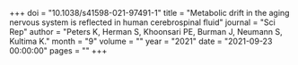 +++
doi = "10.1038/s41598-021-97491-1"
title = "Metabolic drift in the aging nervous system is reflected in human cerebrospinal fluid"
journal = "Sci Rep"
author = "Peters K, Herman S, Khoonsari PE, Burman J, Neumann S, Kultima K."
month = "9"
volume = ""
year = "2021"
date = "2021-09-23 00:00:00"
pages = ""
+++

